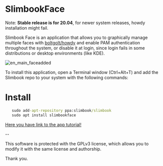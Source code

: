 # SlimbookFace

Note: **Stable release is for 20.04**, for newer system releases, howdy installation might fail.

Slimbook Face is an application that allows you to graphically manage multiple faces with [boltgolt/howdy](https://github.com/boltgolt/howdy) and enable PAM authentication throughout the system, or disable it at login, since login fails in some distributions or desktop environments (like KDE).

![en_main_faceadded](https://user-images.githubusercontent.com/18195266/123270336-1db43e00-d500-11eb-9172-fb91dd9b5050.png)

To install this application, open a Terminal window (Ctrl+Alt+T) and add the Slimbook repo to your system with the following commands:

# Install
```bat
   sudo add-apt-repository ppa:slimbook/slimbook
   sudo apt install slimbookface
```



[Here you have link to the app tutorial!](https://slimbook.com/blog/tutoriales-2/post/slimbook-face-reconocimiento-facial-biometrico-y-olvidate-de-contrasenas-182)

--

This software is protected with the GPLv3 license, which allows you to modify it with the same license and authorship. 

Thank you.
